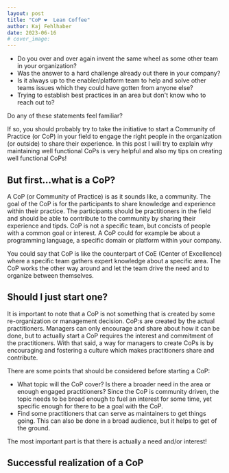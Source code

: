 ```yaml
---
layout: post
title: "CoP ❤️  Lean Coffee"
author: Kaj Fehlhaber
date: 2023-06-16
# cover_image:
---
```


- Do you over and over again invent the same wheel as some other team in your organization?
- Was the answer to a hard challenge already out there in your company?
- Is it always up to the enabler/platform team to help and solve other teams issues which they could have gotten from anyone else?
- Trying to establish best practices in an area but don't know who to reach out to?

Do any of these statements feel familiar?

If so, you should probably try to take the initiative to start a Community of Practice (or CoP) in your field to engage the right people in the organization (or outside) to share their experience. In this post I will try to explain why maintaining well functional CoPs is very helpful and also my tips on creating well functional CoPs!

## But first...what is a CoP?
A CoP (or Community of Practice) is as it sounds like, a community. The goal of the CoP is for the participants to share knowledge and experience within their practice. The participants should be practitioners in the field and should be able to contribute to the community by sharing their experience and tipds. CoP is not a specific team, but concists of people with a common goal or interest. A CoP could for example be about a programming language, a specific domain or platform within your company.

You could say that CoP is like the counterpart of CoE (Center of Excellence) where a specific team gathers expert knowledge about a specific area. The CoP works the other way around and let the team drive the need and to organize between themselves.

## Should I just start one?
It is important to note that a CoP is not something that is created by some re-organization or management decision. CoP:s are created by the actual practitioners. Managers can only encourage and share about how it can be done, but to actually start a CoP requires the interest and commitment of the practitioners. With that said, a way for managers to create CoPs is by encouraging and fostering a culture which makes practitioners share and contribute.

There are some points that should be considered before starting a CoP:
- What topic will the CoP cover? Is there a broader need in the area or enough engaged practitioners? Since the CoP is community driven, the topic needs to be broad enough to fuel an interest for some time, yet specific enough for there to be a goal with the CoP.
- Find some practitioners that can serve as maintainers to get things going. This can also be done in a broad audience, but it helps to get of the ground.

The most important part is that there is actually a need and/or interest!

## Successful realization of a CoP
